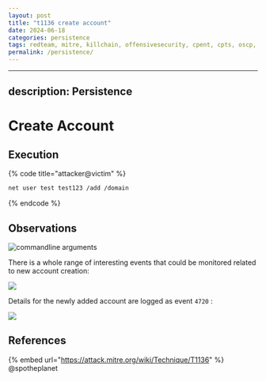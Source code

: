 ```yaml
---
layout: post
title: "t1136 create account"
date: 2024-06-18
categories: persistence
tags: redteam, mitre, killchain, offensivesecurity, cpent, cpts, oscp, exploit
permalink: /persistence/
---
```


---
description: Persistence
---

# Create Account

## Execution

{% code title="attacker@victim" %}
```bash
net user test test123 /add /domain
```
{% endcode %}

## Observations

![commandline arguments](../../.gitbook/assets/account-add.png)

There is a whole range of interesting events that could be monitored related to new account creation:

![](../../.gitbook/assets/account-events.png)

Details for the newly added account are logged as event `4720` :

![](../../.gitbook/assets/account-created.png)

## References

{% embed url="https://attack.mitre.org/wiki/Technique/T1136" %}
@spotheplanet
